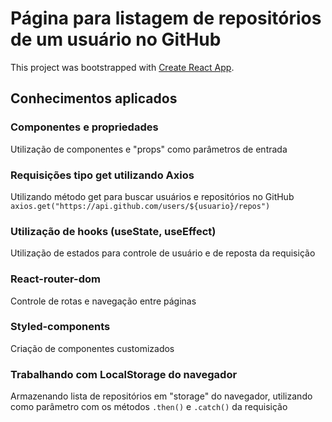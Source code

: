 # Página para listagem de repositórios de um usuário no GitHub
This project was bootstrapped with [Create React App](https://github.com/facebook/create-react-app).

## Conhecimentos aplicados

### Componentes e propriedades
Utilização de componentes e "props" como parâmetros de entrada

### Requisições tipo get utilizando Axios
Utilizando método get para buscar usuários e repositórios no GitHub
`axios.get("https://api.github.com/users/${usuario}/repos")`

### Utilização de hooks (useState, useEffect)
Utilização de estados para controle de usuário e de reposta da requisição

### React-router-dom
Controle de rotas e navegação entre páginas


### Styled-components
Criação de componentes customizados


### Trabalhando com LocalStorage do navegador
Armazenando lista de repositórios em "storage" do navegador, utilizando como parâmetro com os métodos `.then()` e `.catch()` da requisição



